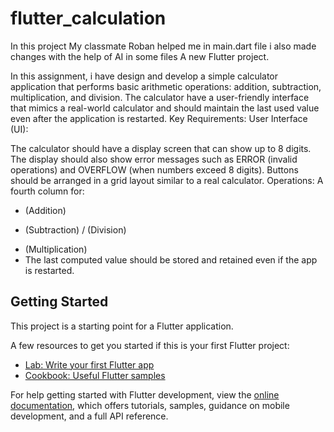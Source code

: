 # flutter_calculation
In this project My classmate Roban helped me in main.dart file
i also made changes with the help of AI in some files
A new Flutter project.

In this assignment, i have design and develop a simple calculator application that performs basic arithmetic operations: addition, subtraction, multiplication, and division. The calculator  have a user-friendly interface that mimics a real-world calculator and should maintain the last used value even after the application is restarted.
Key Requirements:
User Interface (UI):

The calculator should have a display screen that can show up to 8 digits.
The display should also show error messages such as ERROR (invalid operations) and OVERFLOW (when numbers exceed 8 digits).
Buttons should be arranged in a grid layout similar to a real calculator.
Operations: A fourth column for:
+ (Addition)
- (Subtraction)
/ (Division)
* (Multiplication)
* The last computed value should be stored and retained even if the app is restarted.
## Getting Started

This project is a starting point for a Flutter application.

A few resources to get you started if this is your first Flutter project:

- [Lab: Write your first Flutter app](https://docs.flutter.dev/get-started/codelab)
- [Cookbook: Useful Flutter samples](https://docs.flutter.dev/cookbook)

For help getting started with Flutter development, view the
[online documentation](https://docs.flutter.dev/), which offers tutorials,
samples, guidance on mobile development, and a full API reference.
